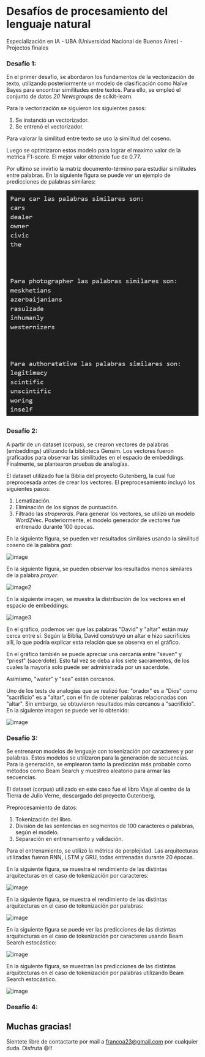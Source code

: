 # Desafíos de procesamiento del lenguaje natural

Especialización en IA - UBA (Universidad Nacional de Buenos Aires) - Projectos finales

### Desafío 1:

En el primer desafío, se abordaron los fundamentos de la vectorización de texto, utilizando posteriormente un modelo de clasificación como Naïve Bayes para encontrar similitudes entre textos. Para ello, se empleó el conjunto de datos _20 Newsgroups_ de scikit-learn.

Para la vectorización se siguieron los siguientes pasos:
1. Se instanció un vectorizador.
2. Se entrenó el vectorizador.

Para valorar la similitud entre texto se uso la similitud del coseno.

Luego se optimizaron estos modelo para lograr el maximo valor de la metrica F1-score. El mejor valor obtenido fue de 0.77.

Por ultimo se invirtio la matriz documento-término para estudiar similitudes entre palabras. En la siguiente figura se puede ver un ejemplo de predicciones de palabras similares:

![Predicciones de palabras](desafio1_similitud_palabras.png)

### Desafío 2:

A partir de un dataset (corpus), se crearon vectores de palabras (embeddings) utilizando la biblioteca Gensim. Los vectores fueron graficados para observar las similitudes en el espacio de embeddings. Finalmente, se plantearon pruebas de analogías.

El dataset utilizado fue la Biblia del proyecto Gutenberg, la cual fue preprocesada antes de crear los vectores. El preprocesamiento incluyó los siguientes pasos:
1. Lematización.
2. Eliminación de los signos de puntuación.
3. Filtrado las _stropwords_.
Para generar los vectores, se utilizó un modelo Word2Vec. Posteriormente, el modelo generador de vectores fue entrenado durante 100 épocas.

En la siguiente figura, se pueden ver resultados similares usando la similitud coseno de la palabra _god_:

![image](https://github.com/user-attachments/assets/1dbfa956-efd8-409d-bd85-27ddeae0a70c)

En la siguiente figura, se pueden observar los resultados menos similares de la palabra _prayer_:

![image2](https://github.com/user-attachments/assets/09d24eab-a47d-448b-9269-7df7e7b2af5d)

En la siguiente imagen, se muestra la distribución de los vectores en el espacio de embeddings:

![image3](https://github.com/user-attachments/assets/d8153e05-3012-4bfa-8026-c942529704c7)

En el gráfico, podemos ver que las palabras "David" y "altar" están muy cerca entre sí. Según la Biblia, David construyó un altar e hizo sacrificios allí, lo que podría explicar esta relación que se observa en el gráfico.

En el gráfico también se puede apreciar una cercanía entre "seven" y "priest" (sacerdote). Esto tal vez se deba a los siete sacramentos, de los cuales la mayoría solo puede ser administrada por un sacerdote.

Asimismo, "water" y "sea" están cercanos.

Uno de los tests de analogías que se realizó fue: "orador" es a "Dios" como "sacrificio" es a "altar", con el fin de obtener palabras relacionadas con "altar". Sin embargo, se obtuvieron resultados más cercanos a "sacrificio". En la siguiente imagen se puede ver lo obtenido:

![image](https://github.com/user-attachments/assets/f00edb48-5c59-4b07-b0bf-a5c62438300e)

### Desafío 3:

Se entrenaron modelos de lenguaje con tokenización por caracteres y por palabras. Estos modelos se utilizaron para la generación de secuencias. Para la generación, se emplearon tanto la predicción más probable como métodos como Beam Search y muestreo aleatorio para armar las secuencias.

El dataset (corpus) utilizado en este caso fue el libro Viaje al centro de la Tierra de Julio Verne, descargado del proyecto Gutenberg.

Preprocesamiento de datos:
1. Tokenización del libro.
2. División de las sentencias en segmentos de 100 caracteres o palabras, según el modelo.
3. Separación en entrenamiento y validación.

Para el entrenamiento, se utilizó la métrica de perplejidad. Las arquitecturas utilizadas fueron RNN, LSTM y GRU, todas entrenadas durante 20 épocas.

En la siguiente figura, se muestra el rendimiento de las distintas arquitecturas en el caso de tokenización por caracteres:

![image](https://github.com/user-attachments/assets/1a90ba5e-6eab-4418-95dc-ba02cc20ba57)

En la siguiente figura, se muestra el rendimiento de las distintas arquitecturas en el caso de tokenización por palabras:

![image](https://github.com/user-attachments/assets/c1c120da-4961-4b7e-9531-48f06f8a3236)

En la siguiente figura se puede ver las predicciones de las distintas arquitecturas en el caso de tokenización por caracteres usando Beam Search estocástico:

![image](https://github.com/user-attachments/assets/dfc5c4dc-2485-4292-a3fa-113424b11e98)


En la siguiente figura, se muestran las predicciones de las distintas arquitecturas en el caso de tokenización por palabras utilizando Beam Search estocástico.

![image](https://github.com/user-attachments/assets/43aefdf7-8628-427c-92ec-a88364aa1bae)

### Desafío 4:


## Muchas gracias!
Sientete libre de contactarte por mail a francoa23@gmail.com por cualquier duda.
Disfruta 😄!!
